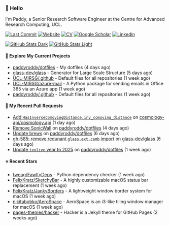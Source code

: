### 👋 Hello

I'm Paddy, a Senior Research Software Engineer at the Centre for Advanced
Research Computing, UCL.

[![Last Commit](https://img.shields.io/github/last-commit/paddyroddy/paddyroddy/main?label=updated)](https://github.com/paddyroddy)
[![Website](https://img.shields.io/badge/GitHub%20Pages-222?logo=githubpages&logoColor=fff&style=for-the-badge&style=flat)](https://paddyroddy.github.io)
[![CV](https://img.shields.io/badge/CV-PDF-pink.svg)](https://paddyroddy.github.io/cv)
[![Google Scholar](https://img.shields.io/badge/Google%20Scholar-4285F4?logo=googlescholar&logoColor=fff&style=for-the-badge&style=flat)](https://scholar.google.com/citations?user=OFigHUwAAAAJ)
[![Linkedin](https://img.shields.io/badge/LinkedIn-0A66C2?logo=linkedin&logoColor=fff&style=for-the-badge&style=flat)](https://www.linkedin.com/in/patrickjamesroddy)

[![GitHub Stats Dark](https://github-readme-stats-paddyroddy.vercel.app/api?username=paddyroddy&disable_animations=true&hide_border=true&hide_title=true&include_all_commits=true&rank_icon=github&show=prs_merged,reviews&show_icons=true&theme=tokyonight)](https://github.com/paddyroddy/paddyroddy#gh-dark-mode-only)
[![GitHub Stats Light](https://github-readme-stats-paddyroddy.vercel.app/api?username=paddyroddy&disable_animations=true&hide_border=true&hide_title=true&include_all_commits=true&rank_icon=github&show=prs_merged,reviews&show_icons=true&theme=default)](https://github.com/paddyroddy/paddyroddy#gh-light-mode-only)

#### 👷 Explore My Current Projects

- [paddyroddy/dotfiles](https://github.com/paddyroddy/dotfiles) - My dotfiles
  (4 days ago)
- [glass-dev/glass](https://github.com/glass-dev/glass) - Generator for Large Scale Structure
  (5 days ago)
- [UCL-MIRSG/.github](https://github.com/UCL-MIRSG/.github) - Default files for all repositories
  (1 week ago)
- [UCL-MIRSG/azure-mail](https://github.com/UCL-MIRSG/azure-mail) - A Python package for sending emails in Office 365 via an Azure app
  (1 week ago)
- [paddyroddy/.github](https://github.com/paddyroddy/.github) - Default files for all repositories
  (1 week ago)

#### 🔨 My Recent Pull Requests

- [Add `HasInverseComovingDistance.inv_comoving_distance`](https://github.com/cosmology-api/cosmology.api/pull/115) on [cosmology-api/cosmology.api](https://github.com/cosmology-api/cosmology.api)
  (1 day ago)
- [Remove SonicWall](https://github.com/paddyroddy/dotfiles/pull/42) on [paddyroddy/dotfiles](https://github.com/paddyroddy/dotfiles)
  (4 days ago)
- [Update brews](https://github.com/paddyroddy/dotfiles/pull/41) on [paddyroddy/dotfiles](https://github.com/paddyroddy/dotfiles)
  (6 days ago)
- [gh-585: remove redunant `glass.ext.camb` import](https://github.com/glass-dev/glass/pull/586) on [glass-dev/glass](https://github.com/glass-dev/glass)
  (6 days ago)
- [Update `texlive` year to 2025](https://github.com/paddyroddy/dotfiles/pull/40) on [paddyroddy/dotfiles](https://github.com/paddyroddy/dotfiles)
  (1 week ago)

#### ⭐ Recent Stars

- [tweag/FawltyDeps](https://github.com/tweag/FawltyDeps) - Python dependency checker
  (1 week ago)
- [FelixKratz/SketchyBar](https://github.com/FelixKratz/SketchyBar) - A highly customizable macOS status bar replacement
  (1 week ago)
- [FelixKratz/JankyBorders](https://github.com/FelixKratz/JankyBorders) - A lightweight window border system for macOS
  (1 week ago)
- [nikitabobko/AeroSpace](https://github.com/nikitabobko/AeroSpace) - AeroSpace is an i3-like tiling window manager for macOS
  (1 week ago)
- [pages-themes/hacker](https://github.com/pages-themes/hacker) - Hacker is a Jekyll theme for GitHub Pages
  (2 weeks ago)
